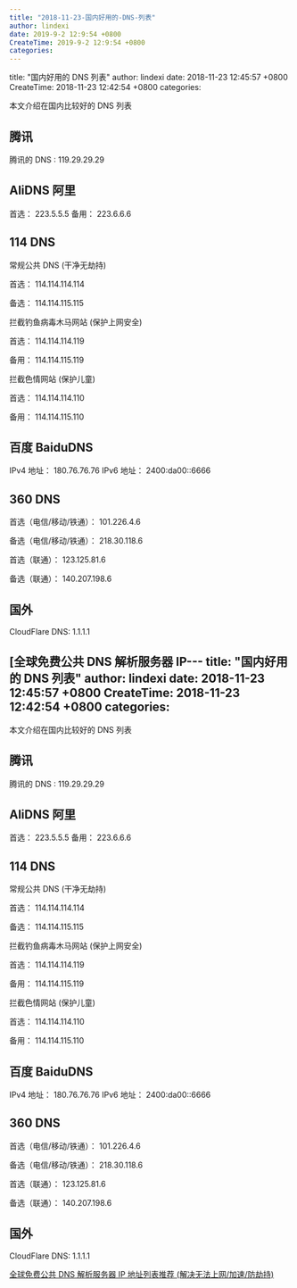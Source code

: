 ```yaml
---
title: "2018-11-23-国内好用的-DNS-列表"
author: lindexi
date: 2019-9-2 12:9:54 +0800
CreateTime: 2019-9-2 12:9:54 +0800
categories: 
---
```


title: "国内好用的 DNS 列表"
author: lindexi
date: 2018-11-23 12:45:57 +0800
CreateTime: 2018-11-23 12:42:54 +0800
categories: 

<!--more-->



本文介绍在国内比较好的 DNS 列表

<!--more-->


<!-- csdn -->

## 腾讯

腾讯的 DNS : 119.29.29.29

## AliDNS 阿里

首选： 223.5.5.5
备用： 223.6.6.6

## 114 DNS

常规公共 DNS (干净无劫持)

首选： 114.114.114.114 

备选： 114.114.115.115

拦截钓鱼病毒木马网站 (保护上网安全)

首选： 114.114.114.119

备用： 114.114.115.119

拦截色情网站 (保护儿童)

首选： 114.114.114.110

备用： 114.114.115.110

## 百度 BaiduDNS

IPv4 地址： 180.76.76.76
IPv6 地址： 2400:da00::6666

## 360 DNS

首选（电信/移动/铁通）： 101.226.4.6

备选（电信/移动/铁通）： 218.30.118.6

首选（联通）： 123.125.81.6

备选（联通）： 140.207.198.6

## 国外

CloudFlare DNS:  1.1.1.1

[全球免费公共 DNS 解析服务器 IP---
title: "国内好用的 DNS 列表"
author: lindexi
date: 2018-11-23 12:45:57 +0800
CreateTime: 2018-11-23 12:42:54 +0800
categories: 
---

本文介绍在国内比较好的 DNS 列表

<!--more-->


<!-- csdn -->

## 腾讯

腾讯的 DNS : 119.29.29.29

## AliDNS 阿里

首选： 223.5.5.5
备用： 223.6.6.6

## 114 DNS

常规公共 DNS (干净无劫持)

首选： 114.114.114.114 

备选： 114.114.115.115

拦截钓鱼病毒木马网站 (保护上网安全)

首选： 114.114.114.119

备用： 114.114.115.119

拦截色情网站 (保护儿童)

首选： 114.114.114.110

备用： 114.114.115.110

## 百度 BaiduDNS

IPv4 地址： 180.76.76.76
IPv6 地址： 2400:da00::6666

## 360 DNS

首选（电信/移动/铁通）： 101.226.4.6

备选（电信/移动/铁通）： 218.30.118.6

首选（联通）： 123.125.81.6

备选（联通）： 140.207.198.6

## 国外

CloudFlare DNS:  1.1.1.1

[全球免费公共 DNS 解析服务器 IP 地址列表推荐 (解决无法上网/加速/防劫持)](https://www.iplaysoft.com/public-dns.html )

